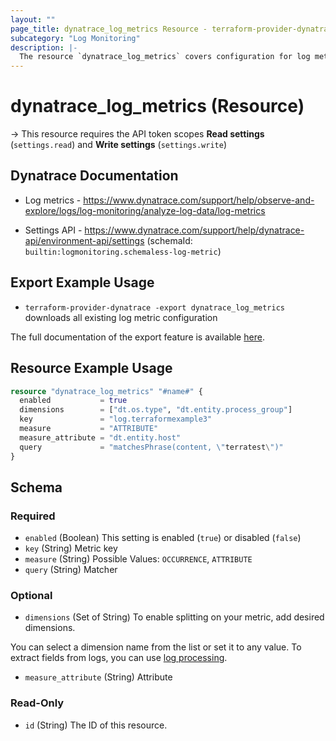 ```yaml
---
layout: ""
page_title: dynatrace_log_metrics Resource - terraform-provider-dynatrace"
subcategory: "Log Monitoring"
description: |-
  The resource `dynatrace_log_metrics` covers configuration for log metrics
---
```


# dynatrace_log_metrics (Resource)

-> This resource requires the API token scopes **Read settings** (`settings.read`) and **Write settings** (`settings.write`)

## Dynatrace Documentation

- Log metrics - https://www.dynatrace.com/support/help/observe-and-explore/logs/log-monitoring/analyze-log-data/log-metrics

- Settings API - https://www.dynatrace.com/support/help/dynatrace-api/environment-api/settings (schemaId: `builtin:logmonitoring.schemaless-log-metric`)

## Export Example Usage

- `terraform-provider-dynatrace -export dynatrace_log_metrics` downloads all existing log metric configuration

The full documentation of the export feature is available [here](https://registry.terraform.io/providers/dynatrace-oss/dynatrace/latest/docs/guides/export-v2).

## Resource Example Usage

```terraform
resource "dynatrace_log_metrics" "#name#" {
  enabled           = true
  dimensions        = ["dt.os.type", "dt.entity.process_group"]
  key               = "log.terraformexample3"
  measure           = "ATTRIBUTE"
  measure_attribute = "dt.entity.host"
  query             = "matchesPhrase(content, \"terratest\")"
}
```

<!-- schema generated by tfplugindocs -->
## Schema

### Required

- `enabled` (Boolean) This setting is enabled (`true`) or disabled (`false`)
- `key` (String) Metric key
- `measure` (String) Possible Values: `OCCURRENCE`, `ATTRIBUTE`
- `query` (String) Matcher

### Optional

- `dimensions` (Set of String) To enable splitting on your metric, add desired dimensions.

You can select a dimension name from the list or set it to any value. To extract fields from logs, you can use [log processing](builtin:logmonitoring.log-dpp-rules).
- `measure_attribute` (String) Attribute

### Read-Only

- `id` (String) The ID of this resource.
 